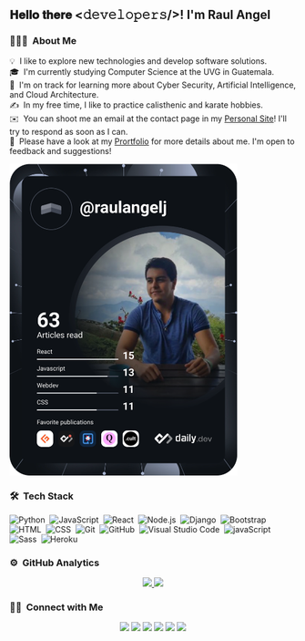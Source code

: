 <div>
  <h2> 𝐇𝐞𝐥𝐥𝐨 𝐭𝐡𝐞𝐫𝐞 <𝚍𝚎𝚟𝚎𝚕𝚘𝚙𝚎𝚛𝚜/>! I'm Raul Angel</h2>
</div>

### 👨🏻‍💻 &nbsp;About Me

💡 &nbsp;I like to explore new technologies and develop software solutions.\
🎓 &nbsp;I'm currently studying Computer Science at the UVG in Guatemala.\
🌱 &nbsp;I'm on track for learning more about Cyber Security, Artificial Intelligence, and Cloud Architecture.\
✍️ &nbsp;In my free time, I like to practice calisthenic and karate hobbies.\
✉️ &nbsp;You can shoot me an email at the contact page in my [Personal Site](https://raulangelj.herokuapp.com/)! I'll try to respond as soon as I can.\
📄 &nbsp;Please have a look at my [Prortfolio](https://raulangelj.herokuapp.com/Portfolio) for more details about me. I'm open to feedback and suggestions!

<img src="https://github.com/raulangelj/raulangelj/blob/master/devcard.svg" width="400" alt="Raul Angel's Dev Card"/>

### 🛠 &nbsp;Tech Stack
<!--<img src="https://media.giphy.com/media/iY8CRBdQXODJSCERIr/giphy.gif" width="30px">&nbsp;Tech Stack-->

![Python](https://img.shields.io/badge/-Python-05122A?style=flat&logo=python)&nbsp;
![JavaScript](https://img.shields.io/badge/-JavaScript-05122A?style=flat&logo=javascript)&nbsp;
![React](https://img.shields.io/badge/-React-05122A?style=flat&logo=react)&nbsp;
![Node.js](https://img.shields.io/badge/-Node.js-05122A?style=flat&logo=node.js)&nbsp;
![Django](https://img.shields.io/badge/-Django-05122A?style=flat&logo=django&logoColor=092E20)&nbsp;
![Bootstrap](https://img.shields.io/badge/-Bootstrap-05122A?style=flat&logo=bootstrap&logoColor=563D7C)\
![HTML](https://img.shields.io/badge/-HTML-05122A?style=flat&logo=HTML5)&nbsp;
![CSS](https://img.shields.io/badge/-CSS-05122A?style=flat&logo=CSS3&logoColor=1572B6)&nbsp;
![Git](https://img.shields.io/badge/-Git-05122A?style=flat&logo=git)&nbsp;
![GitHub](https://img.shields.io/badge/-GitHub-05122A?style=flat&logo=github)&nbsp;
![Visual Studio Code](https://img.shields.io/badge/-Visual%20Studio%20Code-05122A?style=flat&logo=visual-studio-code&logoColor=007ACC)&nbsp;
![javaScript](https://img.shields.io/badge/JavaScript-F7DF1E?style=for-the-badge&logo=javascript&logoColor=black)&nbsp;
![Sass](https://img.shields.io/badge/Sass-CC6699?style=for-the-badge&logo=sass&logoColor=white)&nbsp;
![Heroku](https://img.shields.io/badge/Heroku-430098?style=for-the-badge&logo=heroku&logoColor=white)&nbsp;

### ⚙️ &nbsp;GitHub Analytics
<p align="center">
  <a href="https://github.com/raulangelj">
    <img height="180em" src="https://github-readme-stats.vercel.app/api/top-langs/?username=raulangelj&layout=compact&langs_count=8&hide=c%23"/>
    <img height="180em" src="https://github-readme-stats.vercel.app/api?username=raulangelj&hide=prs&count_private=true&show_icons=true"/>
    <!--<img height="180em" src="https://github-profile-trophy.vercel.app/?username=raulangelj&theme=juicyfresh&no-bg=true" /> -->
  </a>
</p>

### 🤝🏻 &nbsp;Connect with Me
<p align="center">
  <a href="https://raulangelj.herokuapp.com/"><img src="https://img.shields.io/badge/-raulangel.herokuapp.com-3423A6?style=flat&logo=Google-Chrome&logoColor=white"/></a>
  <a href="https://www.linkedin.com/in/raul-angel-jimenez-hernandez-5412a9161/"><img src="https://img.shields.io/badge/-Raul%20Angel%20Jimenez%20Hernandez-0077B5?style=flat&logo=Linkedin&logoColor=white"/></a>
  <a href="mailto:raulangelj@gmail.com"><img src="https://img.shields.io/badge/-raulangelj@gmail.com-D14836?style=flat&logo=Gmail&logoColor=white"/></a>
  <a href="https://www.instagram.com/raulangel51/"><img src="https://img.shields.io/badge/-@raulangel51-E4405F?style=flat&logo=Instagram&logoColor=white"/></a>
  <a href="https://www.facebook.com/raulangel.jimenezhernandez"><img src="https://img.shields.io/badge/-@Raul%20Angel%20Jimenez-1877F2?style=flat&logo=Facebook&logoColor=white"/></a>
  <a href="https://github.com/raulangelj"><img src="https://img.shields.io/badge/-raulangelj-7C27CB?style=flat&logo=Github&logoColor=white"/></a>
</p>
<!--
### Hi there 👋
**raulangelj/raulangelj** is a ✨ _special_ ✨ repository because its `README.md` (this file) appears on your GitHub profile.

Here are some ideas to get you started:

- 🔭 I’m currently working on ...
- 🌱 I’m currently learning ...
- 👯 I’m looking to collaborate on ...
- 🤔 I’m looking for help with ...
- 💬 Ask me about ...
- 📫 How to reach me: ...
- 😄 Pronouns: ...
- ⚡ Fun fact: ...
-->
